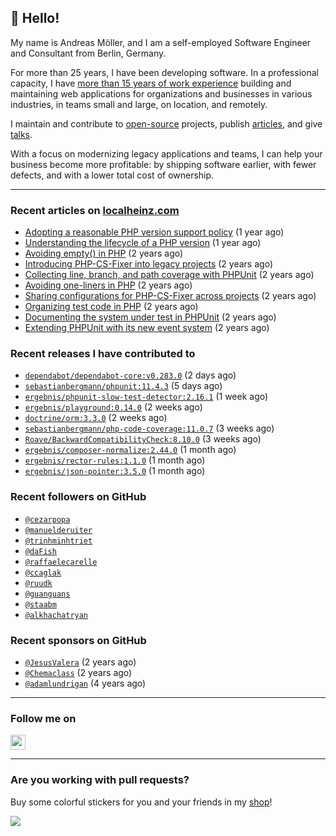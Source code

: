 ## :wave: Hello!

My name is Andreas Möller, and I am a self-employed Software Engineer and Consultant from Berlin, Germany.

For more than 25 years, I have been developing software. In a professional capacity, I have [more than 15 years of work experience](https://localheinz.com/work-experience/) building and maintaining web applications for organizations and businesses in various industries, in teams small and large, on location, and remotely.

I maintain and contribute to [open-source](https://localheinz.com/open-source/) projects, publish [articles](https://localheinz.com/articles/), and give [talks](https://localheinz.com/talks).

With a focus on modernizing legacy applications and teams, I can help your business become more profitable: by shipping software earlier, with fewer defects, and with a lower total cost of ownership.

<hr>

### Recent articles on [localheinz.com](https://localheinz.com/articles/)

- [Adopting a reasonable PHP version support policy](https://localheinz.com/articles/2023/09/12/adopting-a-reasonable-php-version-support-policy/) (1 year ago)
- [Understanding the lifecycle of a PHP version](https://localheinz.com/articles/2023/07/16/understanding-the-lifecycle-of-a-php-version/) (1 year ago)
- [Avoiding empty() in PHP](https://localheinz.com/articles/2023/05/10/avoiding-empty-in-php/) (2 years ago)
- [Introducing PHP-CS-Fixer into legacy projects](https://localheinz.com/articles/2023/04/10/introducing-php-cs-fixer-into-legacy-projects/) (2 years ago)
- [Collecting line, branch, and path coverage with PHPUnit](https://localheinz.com/articles/2023/03/22/collecting-line-branch-and-path-coverage-with-phpunit/) (2 years ago)
- [Avoiding one-liners in PHP](https://localheinz.com/articles/2023/03/18/avoiding-one-liners-in-php/) (2 years ago)
- [Sharing configurations for PHP-CS-Fixer across projects](https://localheinz.com/articles/2023/03/10/sharing-configurations-for-php-cs-fixer-across-projects/) (2 years ago)
- [Organizing test code in PHP](https://localheinz.com/articles/2023/03/03/organizing-test-code-in-php/) (2 years ago)
- [Documenting the system under test in PHPUnit](https://localheinz.com/articles/2023/02/22/documenting-the-system-under-test-in-phpunit/) (2 years ago)
- [Extending PHPUnit with its new event system](https://localheinz.com/articles/2023/02/14/extending-phpunit-with-its-new-event-system/) (2 years ago)

### Recent releases I have contributed to

- [`dependabot/dependabot-core:v0.283.0`](https://github.com/dependabot/dependabot-core/releases/tag/v0.283.0) (2 days ago)
- [`sebastianbergmann/phpunit:11.4.3`](https://github.com/sebastianbergmann/phpunit/releases/tag/11.4.3) (5 days ago)
- [`ergebnis/phpunit-slow-test-detector:2.16.1`](https://github.com/ergebnis/phpunit-slow-test-detector/releases/tag/2.16.1) (1 week ago)
- [`ergebnis/playground:0.14.0`](https://github.com/ergebnis/playground/releases/tag/0.14.0) (2 weeks ago)
- [`doctrine/orm:3.3.0`](https://github.com/doctrine/orm/releases/tag/3.3.0) (2 weeks ago)
- [`sebastianbergmann/php-code-coverage:11.0.7`](https://github.com/sebastianbergmann/php-code-coverage/releases/tag/11.0.7) (3 weeks ago)
- [`Roave/BackwardCompatibilityCheck:8.10.0`](https://github.com/Roave/BackwardCompatibilityCheck/releases/tag/8.10.0) (3 weeks ago)
- [`ergebnis/composer-normalize:2.44.0`](https://github.com/ergebnis/composer-normalize/releases/tag/2.44.0) (1 month ago)
- [`ergebnis/rector-rules:1.1.0`](https://github.com/ergebnis/rector-rules/releases/tag/1.1.0) (1 month ago)
- [`ergebnis/json-pointer:3.5.0`](https://github.com/ergebnis/json-pointer/releases/tag/3.5.0) (1 month ago)

### Recent followers on GitHub

- [`@cezarpopa`](https://github.com/cezarpopa)
- [`@manuelderuiter`](https://github.com/manuelderuiter)
- [`@trinhminhtriet`](https://github.com/trinhminhtriet)
- [`@daFish`](https://github.com/daFish)
- [`@raffaelecarelle`](https://github.com/raffaelecarelle)
- [`@ccaglak`](https://github.com/ccaglak)
- [`@ruudk`](https://github.com/ruudk)
- [`@guanguans`](https://github.com/guanguans)
- [`@staabm`](https://github.com/staabm)
- [`@alkhachatryan`](https://github.com/alkhachatryan)

### Recent sponsors on GitHub

- [`@JesusValera`](https://github.com/JesusValera) (2 years ago)
- [`@Chemaclass`](https://github.com/Chemaclass) (2 years ago)
- [`@adamlundrigan`](https://github.com/adamlundrigan) (4 years ago)

<hr>

### Follow me on

<p>
    <a target="_blank" href="https://twitter.com/intent/follow?screen_name=localheinz" title="Follow @localheinz on Twitter"><img src="https://cdn.jsdelivr.net/npm/simple-icons@3.9.0/icons/twitter.svg" width="24px" height="24px"></a>
</p>

<hr>

### Are you working with pull requests?

Buy some colorful stickers for you and your friends in my <a target="_blank" href="https://shop.localheinz.com" title="shop.localheinz.com">shop</a>!

[![](https://localheinz.com/permanent/img/localheinz/localheinz)](https://localheinz.com/permanent/url/localheinz/localheinz)
